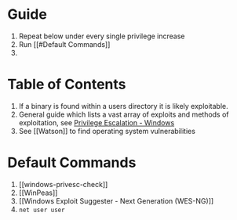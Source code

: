 
# Guide

1. Repeat below under every single privilege increase
2. Run [[#Default Commands]]
3. 

# Table of Contents

1. If a binary is found within a users directory it is likely exploitable.
2. General guide which lists a vast array of exploits and methods of exploitation, see [Privilege Escalation - Windows](https://mysecurityjournal.blogspot.com/p/client-side-attacks.html)
3. See [[Watson]] to find operating system vulnerabilities  
# Default Commands 

1. [[windows-privesc-check]]
2. [[WinPeas]]
3. [[Windows Exploit Suggester - Next Generation (WES-NG)]]
4. `net user user`
